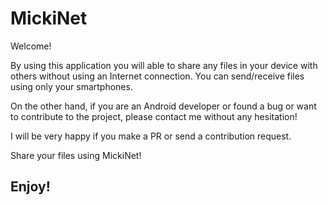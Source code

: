 # MickiNet

Welcome!

By using this application you will able to share any files in your device with others without using an Internet connection. 
You can send/receive files using only your smartphones.

On the other hand, if you are an Android developer or found a bug 
or want to contribute to the project, please contact me 
without any hesitation!

I will be very happy if you make a PR or send a contribution request.

Share your files using MickiNet! 

## Enjoy!